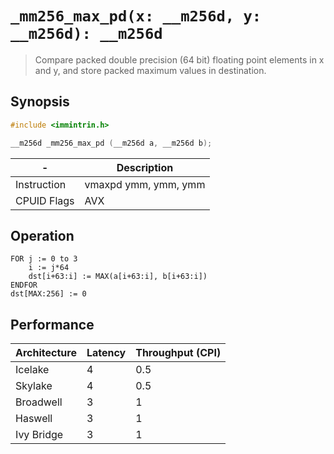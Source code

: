 `_mm256_max_pd(x: __m256d, y: __m256d): __m256d`
================================================

> Compare packed double precision (64 bit) floating point elements in x and y, and store packed maximum values in destination.

## Synopsis

```c
#include <immintrin.h>

__m256d _mm256_max_pd (__m256d a, __m256d b);
```

| -           | Description          |
| ----------- | -------------------- |
| Instruction | vmaxpd ymm, ymm, ymm |
| CPUID Flags | AVX                  |

## Operation

```
FOR j := 0 to 3
	i := j*64
	dst[i+63:i] := MAX(a[i+63:i], b[i+63:i])
ENDFOR
dst[MAX:256] := 0
```

## Performance

| Architecture | Latency | Throughput (CPI) |
| ------------ | ------- | ---------------- |
| Icelake      | 4       | 0.5              |
| Skylake      | 4       | 0.5              |
| Broadwell    | 3       | 1                |
| Haswell      | 3       | 1                |
| Ivy Bridge   | 3       | 1                |
